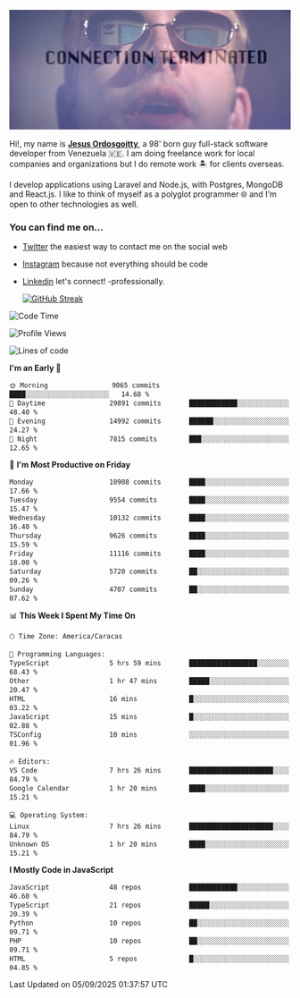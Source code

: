 ![hackers movie reference](./disconnected.jpg)

Hi!, my name is [**Jesus Ordosgoitty**](https://jodaz.dev), a 98' born guy full-stack software developer from Venezuela 🇻🇪. I am doing freelance work for local companies and organizations but I do remote work 🏝️ for clients overseas. 

I develop applications using Laravel and Node.js, with Postgres, MongoDB and React.js. I like to think of myself as a polyglot programmer 🌐 and I'm open to other technologies as well.

### You can find me on...

- [Twitter](https://twitter.com/jodaz_) the easiest way to contact me on the social web
- [Instagram](https://instagram.com/jodaz_) because not everything should be code
- [Linkedin](https://linkedin.com/in/jodaz) let's connect! -professionally.


    [![GitHub Streak](https://streak-stats.demolab.com?user=jodaz&theme=tokyonight)](https://git.io/streak-stats)

<!--START_SECTION:waka-->
![Code Time](http://img.shields.io/badge/Code%20Time-11%2C322%20hrs%2039%20mins-blue)

![Profile Views](http://img.shields.io/badge/Profile%20Views-0-blue)

![Lines of code](https://img.shields.io/badge/From%20Hello%20World%20I%27ve%20Written-85.9%20million%20lines%20of%20code-blue)

**I'm an Early 🐤** 

```text
🌞 Morning                9065 commits        ████░░░░░░░░░░░░░░░░░░░░░   14.68 % 
🌆 Daytime                29891 commits       ████████████░░░░░░░░░░░░░   48.40 % 
🌃 Evening                14992 commits       ██████░░░░░░░░░░░░░░░░░░░   24.27 % 
🌙 Night                  7815 commits        ███░░░░░░░░░░░░░░░░░░░░░░   12.65 % 
```
📅 **I'm Most Productive on Friday** 

```text
Monday                   10908 commits       ████░░░░░░░░░░░░░░░░░░░░░   17.66 % 
Tuesday                  9554 commits        ████░░░░░░░░░░░░░░░░░░░░░   15.47 % 
Wednesday                10132 commits       ████░░░░░░░░░░░░░░░░░░░░░   16.40 % 
Thursday                 9626 commits        ████░░░░░░░░░░░░░░░░░░░░░   15.59 % 
Friday                   11116 commits       ████░░░░░░░░░░░░░░░░░░░░░   18.00 % 
Saturday                 5720 commits        ██░░░░░░░░░░░░░░░░░░░░░░░   09.26 % 
Sunday                   4707 commits        ██░░░░░░░░░░░░░░░░░░░░░░░   07.62 % 
```


📊 **This Week I Spent My Time On** 

```text
🕑︎ Time Zone: America/Caracas

💬 Programming Languages: 
TypeScript               5 hrs 59 mins       █████████████████░░░░░░░░   68.43 % 
Other                    1 hr 47 mins        █████░░░░░░░░░░░░░░░░░░░░   20.47 % 
HTML                     16 mins             █░░░░░░░░░░░░░░░░░░░░░░░░   03.22 % 
JavaScript               15 mins             █░░░░░░░░░░░░░░░░░░░░░░░░   02.88 % 
TSConfig                 10 mins             ░░░░░░░░░░░░░░░░░░░░░░░░░   01.96 % 

🔥 Editors: 
VS Code                  7 hrs 26 mins       █████████████████████░░░░   84.79 % 
Google Calendar          1 hr 20 mins        ████░░░░░░░░░░░░░░░░░░░░░   15.21 % 

💻 Operating System: 
Linux                    7 hrs 26 mins       █████████████████████░░░░   84.79 % 
Unknown OS               1 hr 20 mins        ████░░░░░░░░░░░░░░░░░░░░░   15.21 % 
```

**I Mostly Code in JavaScript** 

```text
JavaScript               48 repos            ████████████░░░░░░░░░░░░░   46.60 % 
TypeScript               21 repos            █████░░░░░░░░░░░░░░░░░░░░   20.39 % 
Python                   10 repos            ██░░░░░░░░░░░░░░░░░░░░░░░   09.71 % 
PHP                      10 repos            ██░░░░░░░░░░░░░░░░░░░░░░░   09.71 % 
HTML                     5 repos             █░░░░░░░░░░░░░░░░░░░░░░░░   04.85 % 
```




 Last Updated on 05/09/2025 01:37:57 UTC
<!--END_SECTION:waka-->
